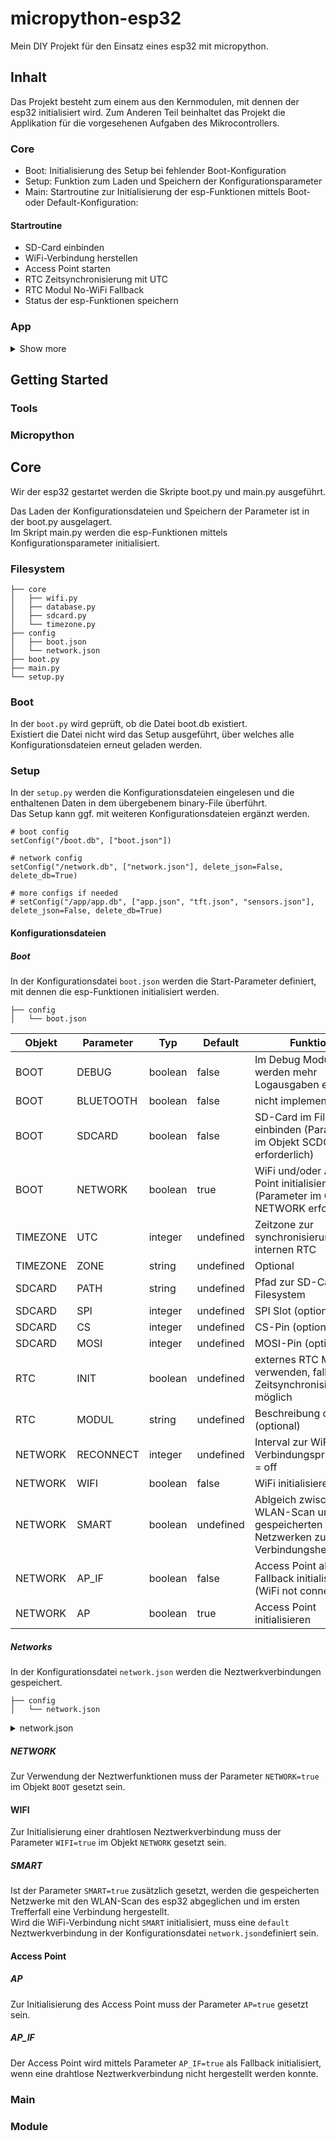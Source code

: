 # micropython-esp32
Mein DIY Projekt für den Einsatz eines esp32 mit micropython.

## Inhalt
Das Projekt besteht zum einem aus den Kernmodulen, mit dennen der esp32 initialisiert wird.
Zum Anderen Teil beinhaltet das Projekt die Applikation für die vorgesehenen Aufgaben des Mikrocontrollers.

### Core

* Boot:		Initialisierung des Setup bei fehlender Boot-Konfiguration
* Setup:	Funktion zum Laden und Speichern der Konfigurationsparameter
* Main:		Startroutine zur Initialisierung der esp-Funktionen mittels Boot- oder Default-Konfiguration:

#### Startroutine

* SD-Card einbinden
* WiFi-Verbindung herstellen
* Access Point starten
* RTC Zeitsynchronisierung mit UTC
* RTC Modul No-WiFi Fallback
* Status der esp-Funktionen speichern

### App
<details><summary>Show more</summary>


* Sensoren:		Klasse zur Initialisierung von Sensoren mit I2C, UART
* Scoring:		Klasse zur Auswertung der Sensoren-Messwerte
* Display:  	Klasse zur Verwendung des SPI-Display Treiber ILI9341
* Lightstrip: 	Klasse zur Verwendung von Neopixel
* Applikation:	Funktionsablauf der Anwendung

	#### Initialisierung
	* Konfiguration:	Laden der Applikations-Konfiguration		
	* Sensoren:			Initialisierung und Steuerung der Sensoren mittels Konfigurationsparameter		
	* Lightstrip:		Initialisierung des Lightstrip mittels Konfigurationsparameter		
	* Display:			Initialisierung und Steuerung des Display mittels Konfigurationsparameter
	
	#### Schleifen
	* Speichern der Sensoren-Meßwerte
	* Prüfen und Wiederherstellen der WiFi-Verbindung
	* Displayausgabe der Uhrzeit, Verbindungsstatus, Sensoren-Messwerte und Warnungen
	* TODO: Speichern der Sensoren-Messwerte in einer CSV-Datei
	
	#### Features
	* Leuchtstreifen bei Überschreitung von Sensor-Schwellwerten ansteuern
	* Ausgabe von min. und max. Werten für Temperatur, CO2
	* Ausgabe der Differenz zum letzten Messwert
	* Zeitgesteuertes Zurücksetzen der min. und max. Werte
</details>	

## Getting Started

### Tools

### Micropython

## Core
Wir der esp32 gestartet werden die Skripte boot.py und main.py ausgeführt.

Das Laden der Konfigurationsdateien und Speichern der Parameter ist in der boot.py ausgelagert.\
Im Skript main.py werden die esp-Funktionen mittels Konfigurationsparameter initialisiert.


### Filesystem
```
├── core
│   ├── wifi.py
│   ├── database.py
│   ├── sdcard.py
│   └── timezone.py
├── config
│   ├── boot.json
│   └── network.json
├── boot.py
├── main.py
└── setup.py
```

### Boot
In der ```boot.py``` wird geprüft, ob die Datei boot.db existiert.\
Existiert die Datei nicht wird das Setup ausgeführt, über welches alle Konfigurationsdateien erneut geladen werden.

### Setup
In der ```setup.py``` werden die Konfigurationsdateien eingelesen und die enthaltenen Daten in dem übergebenem binary-File überführt.\
Das Setup kann ggf. mit weiteren Konfigurationsdateien ergänzt werden.
```
# boot config
setConfig("/boot.db", ["boot.json"])

# network config
setConfig("/network.db", ["network.json"], delete_json=False, delete_db=True)

# more configs if needed
# setConfig("/app/app.db", ["app.json", "tft.json", "sensors.json"], delete_json=False, delete_db=True)
```

#### Konfigurationsdateien

##### Boot
In der Konfigurationsdatei ```boot.json``` werden die Start-Parameter definiert, mit dennen die esp-Funktionen initialisiert werden.

```
├── config
│   └── boot.json
```
| Objekt     | Parameter | Typ     | Default   | Funktion                                                                              |
|------------|-----------|---------|-----------|---------------------------------------------------------------------------------------|
| BOOT       | DEBUG     | boolean | false     | Im Debug Modus werden mehr Logausgaben erzeugt                                        |
| BOOT       | BLUETOOTH | boolean | false     | nicht implementiert                                                                   |
| BOOT       | SDCARD    | boolean | false     | SD-Card im Filesystem einbinden (Parameter im Objekt SCDCARD erforderlich)            |
| BOOT       | NETWORK   | boolean | true      | WiFi und/oder Access Point initialisieren (Parameter im Objekt NETWORK erforderlich)  |
| TIMEZONE   | UTC       | integer | undefined | Zeitzone zur synchronisierung des internen RTC                                        |
| TIMEZONE   | ZONE      | string  | undefined | Optional                                                                              |
| SDCARD     | PATH      | string  | undefined | Pfad zur SD-Card im Filesystem                                                        |
| SDCARD     | SPI       | integer | undefined | SPI Slot (optional)                                                                   |
| SDCARD     | CS        | integer | undefined | CS-Pin   (optional)                                                                   |
| SDCARD     | MOSI      | integer | undefined | MOSI-Pin (optional)                                                                   |
| RTC        | INIT      | boolean | undefined | externes RTC Modul verwenden, falls keine Zeitsynchronisierung möglich                |
| RTC        | MODUL     | string  | undefined | Beschreibung des RTC (optional)                                                       |
| NETWORK    | RECONNECT | integer | undefined | Interval zur WiFi Verbindungsprüfung, 0 = off                                         |
| NETWORK    | WIFI      | boolean | false     | WiFi initialisieren                                                                   |
| NETWORK    | SMART     | boolean | undefined | Ablgeich zwischen WLAN-Scan und gespeicherten Netzwerken zur Verbindungsherstellung   |
| NETWORK    | AP_IF     | boolean | false     | Access Point als Fallback initialisieren (WiFi not connected)                         |
| NETWORK    | AP        | boolean | true      | Access Point initialisieren                                                           |

##### Networks
In der Konfigurationsdatei ```network.json``` werden die Neztwerkverbindungen gespeichert.
```
├── config
│   └── network.json
```
<details><summary>network.json</summary>
<p>

    ```
    {
		"default"      : {
				"essid"     : "router"
				"password"  : "7612536812763"
				"static_ip" : false
				"ip"        : "192.168.2.1"
				"subnet"    : "255.255.255.0"
				"gateway"   : "192.168.2.1"
				"dns"       : "192.168.2.1"
		 },
		 "WLAN-001" : {
				"essid"     : "WLAN-001"
				"password"  : "09128309809"
				"static_ip" : true
				"ip"        : "192.168.2.1"
				"subnet"    : "255.255.255.0"
				"gateway"   : "192.168.2.1"
				"dns"       : "192.168.2.1"
		  },
		 "Hotspot" : {
				"essid"     : "Hotspot"
				"password"  : "9812739812"
		  }
	}
	```

</p>
</details>

##### NETWORK
Zur Verwendung der Neztwerfunktionen muss der Parameter ```NETWORK=true``` im Objekt ```BOOT``` gesetzt sein.


#### WIFI
Zur Initialisierung einer drahtlosen Neztwerkverbindung muss der Parameter ```WIFI=true``` im Objekt ```NETWORK``` gesetzt sein.
##### SMART
Ist der Parameter ```SMART=true``` zusätzlich gesetzt, werden die gespeicherten Netzwerke mit den WLAN-Scan des esp32 abgeglichen und im ersten Trefferfall eine Verbindung hergestellt.\
Wird die WiFi-Verbindung nicht ```SMART``` initialisiert, muss eine ```default``` Neztwerkverbindung in der Konfigurationsdatei ```network.json```definiert sein.

#### Access Point

##### AP
Zur Initialisierung des Access Point muss der Parameter ```AP=true``` gesetzt sein.

##### AP_IF
Der Access Point wird mittels Parameter ```AP_IF=true``` als Fallback initialisiert, wenn eine drahtlose Neztwerkverbindung nicht hergestellt werden konnte.

### Main

### Module

